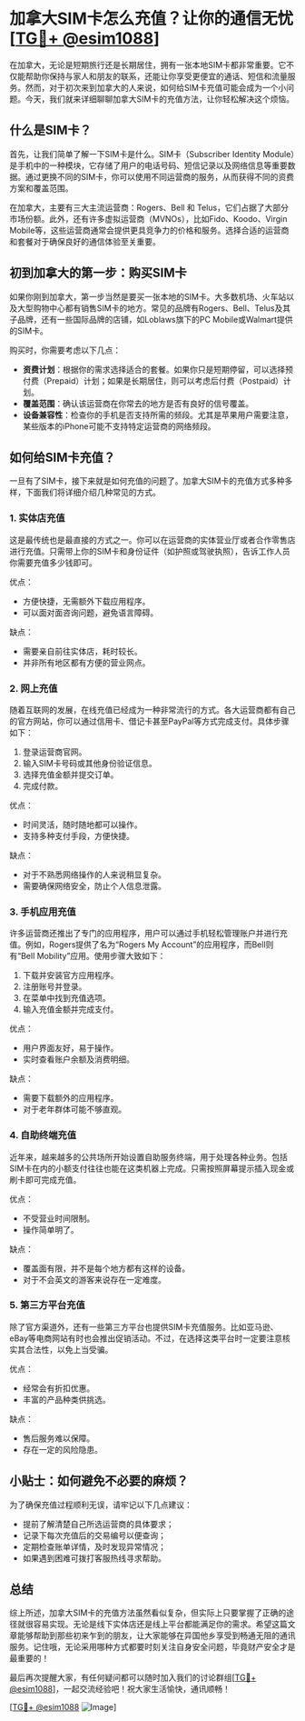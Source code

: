 # 加拿大SIM卡怎么充值？让你的通信无忧[[TG💪+ @esim1088](https://t.me/s/esim1088)]

在加拿大，无论是短期旅行还是长期居住，拥有一张本地SIM卡都非常重要。它不仅能帮助你保持与家人和朋友的联系，还能让你享受更便宜的通话、短信和流量服务。然而，对于初次来到加拿大的人来说，如何给SIM卡充值可能会成为一个小问题。今天，我们就来详细聊聊加拿大SIM卡的充值方法，让你轻松解决这个烦恼。

## 什么是SIM卡？

首先，让我们简单了解一下SIM卡是什么。SIM卡（Subscriber Identity Module）是手机中的一种模块，它存储了用户的电话号码、短信记录以及网络信息等重要数据。通过更换不同的SIM卡，你可以使用不同运营商的服务，从而获得不同的资费方案和覆盖范围。

在加拿大，主要有三大主流运营商：Rogers、Bell 和 Telus，它们占据了大部分市场份额。此外，还有许多虚拟运营商（MVNOs），比如Fido、Koodo、Virgin Mobile等，这些运营商通常会提供更具竞争力的价格和服务。选择合适的运营商和套餐对于确保良好的通信体验至关重要。

## 初到加拿大的第一步：购买SIM卡

如果你刚到加拿大，第一步当然是要买一张本地的SIM卡。大多数机场、火车站以及大型购物中心都有销售SIM卡的地方。常见的品牌有Rogers、Bell、Telus及其子品牌，还有一些国际品牌的店铺，如Loblaws旗下的PC Mobile或Walmart提供的SIM卡。

购买时，你需要考虑以下几点：

- **资费计划**：根据你的需求选择适合的套餐。如果你只是短期停留，可以选择预付费（Prepaid）计划；如果是长期居住，则可以考虑后付费（Postpaid）计划。
- **覆盖范围**：确认该运营商在你常去的地方是否有良好的信号覆盖。
- **设备兼容性**：检查你的手机是否支持所需的频段。尤其是苹果用户需要注意，某些版本的iPhone可能不支持特定运营商的网络频段。

## 如何给SIM卡充值？

一旦有了SIM卡，接下来就是如何充值的问题了。加拿大SIM卡的充值方式多种多样，下面我们将详细介绍几种常见的方式。

### 1. 实体店充值

这是最传统也是最直接的方式之一。你可以在运营商的实体营业厅或者合作零售店进行充值。只需带上你的SIM卡和身份证件（如护照或驾驶执照），告诉工作人员你需要充值多少钱即可。

优点：
- 方便快捷，无需额外下载应用程序。
- 可以面对面咨询问题，避免语言障碍。

缺点：
- 需要亲自前往实体店，耗时较长。
- 并非所有地区都有方便的营业网点。

### 2. 网上充值

随着互联网的发展，在线充值已经成为一种非常流行的方式。各大运营商都有自己的官方网站，你可以通过信用卡、借记卡甚至PayPal等方式完成支付。具体步骤如下：

1. 登录运营商官网。
2. 输入SIM卡号码或其他身份验证信息。
3. 选择充值金额并提交订单。
4. 完成付款。

优点：
- 时间灵活，随时随地都可以操作。
- 支持多种支付手段，方便快捷。

缺点：
- 对于不熟悉网络操作的人来说稍显复杂。
- 需要确保网络安全，防止个人信息泄露。

### 3. 手机应用充值

许多运营商还推出了专门的应用程序，用户可以通过手机轻松管理账户并进行充值。例如，Rogers提供了名为“Rogers My Account”的应用程序，而Bell则有“Bell Mobility”应用。使用步骤大致如下：

1. 下载并安装官方应用程序。
2. 注册账号并登录。
3. 在菜单中找到充值选项。
4. 输入充值金额并完成支付。

优点：
- 用户界面友好，易于操作。
- 实时查看账户余额及消费明细。

缺点：
- 需要下载额外的应用程序。
- 对于老年群体可能不够直观。

### 4. 自助终端充值

近年来，越来越多的公共场所开始设置自助服务终端，用于处理各种业务。包括SIM卡在内的小额支付往往也能在这类机器上完成。只需按照屏幕提示插入现金或刷卡即可完成充值。

优点：
- 不受营业时间限制。
- 操作简单明了。

缺点：
- 覆盖面有限，并不是每个地方都有这样的设备。
- 对于不会英文的游客来说存在一定难度。

### 5. 第三方平台充值

除了官方渠道外，还有一些第三方平台也提供SIM卡充值服务。比如亚马逊、eBay等电商网站有时也会推出促销活动。不过，在选择这类平台时一定要注意核实其合法性，以免上当受骗。

优点：
- 经常会有折扣优惠。
- 丰富的产品种类供挑选。

缺点：
- 售后服务难以保障。
- 存在一定的风险隐患。

## 小贴士：如何避免不必要的麻烦？

为了确保充值过程顺利无误，请牢记以下几点建议：

- 提前了解清楚自己所选运营商的具体要求；
- 记录下每次充值后的交易编号以便查询；
- 定期检查账单详情，及时发现异常情况；
- 如果遇到困难可拨打客服热线寻求帮助。

## 总结

综上所述，加拿大SIM卡的充值方法虽然看似复杂，但实际上只要掌握了正确的途径就很容易实现。无论是线下实体店还是线上平台都能满足你的需求。希望这篇文章能够帮助到那些初来乍到的朋友，让大家能够在异国他乡享受到畅通无阻的通讯服务。记住哦，无论采用哪种方式都要时刻关注自身安全问题，毕竟财产安全才是最重要的！

最后再次提醒大家，有任何疑问都可以随时加入我们的讨论群组[[TG💪+ @esim1088](https://t.me/s/esim1088)]，一起交流经验吧！祝大家生活愉快，通讯顺畅！

[[TG💪+ @esim1088](https://t.me/s/esim1088) ![Image](https://i.postimg.cc/4NQfJmqS/Snipaste-2025-05-13-00-14-12.png)]